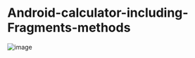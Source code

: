 # Android-calculator-including-Fragments-methods

![image](https://user-images.githubusercontent.com/68581379/168068201-591b515b-135d-4273-bec0-3efc48923728.png)
